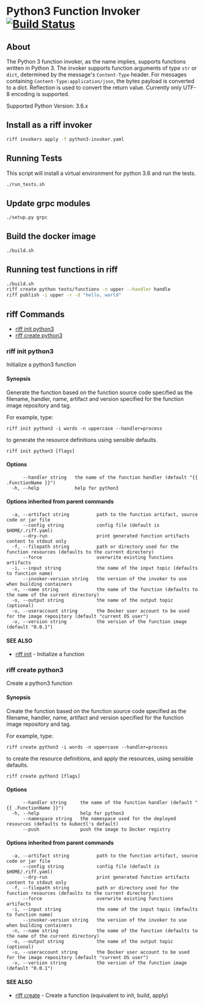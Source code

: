 # Python3 Function Invoker [![Build Status](https://travis-ci.org/projectriff/python3-function-invoker.svg?branch=master)](https://travis-ci.org/projectriff/python3-function-invoker)

## About

The Python 3 function invoker, as the name implies, supports functions written in Python 3.  The invoker supports function arguments of type `str` or `dict`, determined by the message's `Content-Type` header.
For messages containing `Content-Type:application/json`, the bytes payload is converted to a dict. Reflection is used to convert the return value. Currently only UTF-8 encoding is supported.

Supported Python Version: 3.6.x

## Install as a riff invoker

```bash
riff invokers apply -f python3-invoker.yaml
```

## Running Tests

This script will install a virtual environment for python 3.6 and run the tests.

```bash
./run_tests.sh
```

## Update grpc modules

```bash
./setup.py grpc
```

## Build the docker image

```bash
./build.sh
```

## Running test functions in riff

```bash
./build.sh
riff create python tests/functions -n upper --handler handle
riff publish -i upper -r -d "hello, world"
```

## riff Commands

- [riff init python3](#riff-init-python3)
- [riff create python3](#riff-create-python3)

<!-- riff-init -->

### riff init python3

Initialize a python3 function

#### Synopsis

Generate the function based on the function source code specified as the filename, handler,
name, artifact and version specified for the function image repository and tag.

For example, type:

    riff init python3 -i words -n uppercase --handler=process

to generate the resource definitions using sensible defaults.


```
riff init python3 [flags]
```

#### Options

```
      --handler string   the name of the function handler (default "{{ .FunctionName }}")
  -h, --help             help for python3
```

#### Options inherited from parent commands

```
  -a, --artifact string          path to the function artifact, source code or jar file
      --config string            config file (default is $HOME/.riff.yaml)
      --dry-run                  print generated function artifacts content to stdout only
  -f, --filepath string          path or directory used for the function resources (defaults to the current directory)
      --force                    overwrite existing functions artifacts
  -i, --input string             the name of the input topic (defaults to function name)
      --invoker-version string   the version of the invoker to use when building containers
  -n, --name string              the name of the function (defaults to the name of the current directory)
  -o, --output string            the name of the output topic (optional)
  -u, --useraccount string       the Docker user account to be used for the image repository (default "current OS user")
  -v, --version string           the version of the function image (default "0.0.1")
```

#### SEE ALSO

* [riff init](https://github.com/projectriff/riff/blob/master/riff-cli/docs/riff_init.md)	 - Initialize a function


<!-- /riff-init -->

<!-- riff-create -->

### riff create python3

Create a python3 function

#### Synopsis

Create the function based on the function source code specified as the filename, handler,
name, artifact and version specified for the function image repository and tag.

For example, type:

    riff create python3 -i words -n uppercase --handler=process

to create the resource definitions, and apply the resources, using sensible defaults.


```
riff create python3 [flags]
```

#### Options

```
      --handler string     the name of the function handler (default "{{ .FunctionName }}")
  -h, --help               help for python3
      --namespace string   the namespace used for the deployed resources (defaults to kubectl's default)
      --push               push the image to Docker registry
```

#### Options inherited from parent commands

```
  -a, --artifact string          path to the function artifact, source code or jar file
      --config string            config file (default is $HOME/.riff.yaml)
      --dry-run                  print generated function artifacts content to stdout only
  -f, --filepath string          path or directory used for the function resources (defaults to the current directory)
      --force                    overwrite existing functions artifacts
  -i, --input string             the name of the input topic (defaults to function name)
      --invoker-version string   the version of the invoker to use when building containers
  -n, --name string              the name of the function (defaults to the name of the current directory)
  -o, --output string            the name of the output topic (optional)
  -u, --useraccount string       the Docker user account to be used for the image repository (default "current OS user")
  -v, --version string           the version of the function image (default "0.0.1")
```

#### SEE ALSO

* [riff create](https://github.com/projectriff/riff/blob/master/riff-cli/docs/riff_create.md)	 - Create a function (equivalent to init, build, apply)


<!-- /riff-create -->
